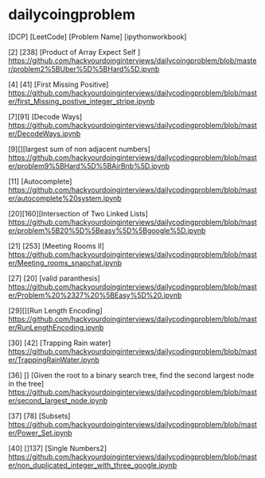 # dailycoingproblem

[DCP] [LeetCode] [Problem Name] [ipythonworkbook] 

[2] [238] [Product of Array Expect Self ]
https://github.com/hackyourdoinginterviews/dailycoingproblem/blob/master/problem2%5BUber%5D%5BHard%5D.ipynb

[4] [41] [First Missing Positive]
https://github.com/hackyourdoinginterviews/dailycodingproblem/blob/master/first_Missing_postive_integer_stripe.ipynb

[7][91] [Decode Ways]
https://github.com/hackyourdoinginterviews/dailycodingproblem/blob/master/DecodeWays.ipynb

[9][][largest sum of non adjacent numbers]
https://github.com/hackyourdoinginterviews/dailycodingproblem/blob/master/problem9%5BHard%5D%5BAirBnb%5D.ipynb

[11] [Autocomplete]
https://github.com/hackyourdoinginterviews/dailycodingproblem/blob/master/autocomplete%20system.ipynb

[20][160][Intersection of Two Linked Lists]
https://github.com/hackyourdoinginterviews/dailycodingproblem/blob/master/problem%5B20%5D%5Beasy%5D%5Bgoogle%5D.ipynb

[21] [253] [Meeting Rooms II]
https://github.com/hackyourdoinginterviews/dailycodingproblem/blob/master/Meeting_rooms_snapchat.ipynb

[27] [20] [valid paranthesis]
https://github.com/hackyourdoinginterviews/dailycodingproblem/blob/master/Problem%20%2327%20%5BEasy%5D%20.ipynb

[29][][Run Length Encoding]
https://github.com/hackyourdoinginterviews/dailycodingproblem/blob/master/RunLengthEncoding.ipynb

[30] [42] [Trapping Rain water]
https://github.com/hackyourdoinginterviews/dailycodingproblem/blob/master/TrappingRainWater.ipynb

[36] [] [Given the root to a binary search tree, find the second largest node in the tree]
https://github.com/hackyourdoinginterviews/dailycodingproblem/blob/master/second_largest_node.ipynb

[37] [78] [Subsets]
https://github.com/hackyourdoinginterviews/dailycodingproblem/blob/master/Power_Set.ipynb

[40] []137] [Single Numbers2] https://github.com/hackyourdoinginterviews/dailycodingproblem/blob/master/non_duplicated_integer_with_three_google.ipynb
